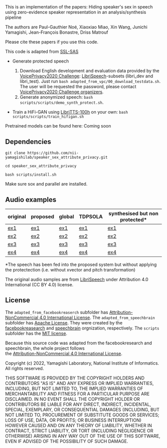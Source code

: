 ## 
This is an implementation of the papers:
Hiding speaker's sex in speech using zero-evidence speaker representation in an analysis/synthesis pipeline

The authors are Paul-Gauthier Noé, Xiaoxiao Miao, Xin Wang, Junichi Yamagishi, Jean-François Bonastre, Driss Matrouf

Please cite these papers if you use this code.

This code is adapted from [SSL-SAS](https://github.com/nii-yamagishilab/SSL-SAS/)


- Generate protected speech
  1. Download English development and evaluation data provided by the [VoicePrivacy2020 Challenge](https://github.com/Voice-Privacy-Challenge/Voice-Privacy-Challenge-2020): [LibriSpeech](http://www.openslr.org/12/)-subsets (libri_dev and libri_test). Just run `bash adapted_from_vpc/00_download_testdata.sh`. The user will be requested the password, please contact [VoicePrivacy2020 Challenge organizers](https://github.com/Voice-Privacy-Challenge/Voice-Privacy-Challenge-2020).
  2. Generate anonymized speech: `bash scripts/scripts/demo_synth_protect.sh`.

- Train a HiFi-GAN using [LibriTTS-100h](https://www.openslr.org/60/) on your own: `bash scripts/scripts/train_hifigan.sh`

Pretrained models can be found here: Coming soon


## Dependencies
`git clone https://github.com/nii-yamagishilab/speaker_sex_attribute_privacy.git`

`cd speaker_sex_attribute_privacy`

`bash scripts/install.sh`

Make sure sox and parallel are installed. 
## 



## Audio examples
original | proposed | global | TDPSOLA | synthesised but non protected*
--- | --- | --- | --- | ---
 [ex1](https://user-images.githubusercontent.com/18285855/203569403-3f38c56f-8d26-4f82-9e9b-3a220a1126b4.mp4) | [ex1](https://user-images.githubusercontent.com/18285855/203569752-de9ec3a8-ed03-40ab-b90d-d1c8f0ff042e.mp4) | [ex1](https://user-images.githubusercontent.com/18285855/203570240-8e8fc966-9dba-4888-8339-f1890f20a003.mp4) | [ex1](https://user-images.githubusercontent.com/18285855/203570564-84e1047b-290a-45f6-8824-ef868d1fac2b.mp4) | [ex1](https://user-images.githubusercontent.com/18285855/203570796-abb2b989-a30c-463d-a91d-877ac13ba549.mp4)
 [ex2](https://user-images.githubusercontent.com/18285855/203569539-447f1820-0020-41a4-b5c9-362bb7fe45a0.mp4) | [ex2](https://user-images.githubusercontent.com/18285855/203569772-30804af4-fb19-42bb-95d6-8c8509ace46c.mp4) | [ex2](https://user-images.githubusercontent.com/18285855/203570260-32474cba-c178-4d26-91ac-cef291e8dab8.mp4) | [ex2](https://user-images.githubusercontent.com/18285855/203570581-0a5d87a4-effb-449c-93a3-f91e78f02dde.mp4) | [ex2](https://user-images.githubusercontent.com/18285855/203570810-e6b85343-6f9f-491b-9362-26503148a627.mp4)
 [ex3](https://user-images.githubusercontent.com/18285855/203569593-d8d67f28-460a-42a0-8dd9-039867915082.mp4) | [ex3](https://user-images.githubusercontent.com/18285855/203569793-22f9cca5-308a-40bb-953c-81b644c78c55.mp4) | [ex3](https://user-images.githubusercontent.com/18285855/203570272-5434e8ad-1640-45a2-a690-8028afe7999a.mp4) | [ex3](https://user-images.githubusercontent.com/18285855/203570592-72628802-d061-4409-90aa-f28a1eeef25e.mp4) | [ex3](https://user-images.githubusercontent.com/18285855/203570825-abd69fb1-7018-4bf8-9486-849010e0ee8e.mp4)
 [ex4](https://user-images.githubusercontent.com/18285855/203569648-7be3d50e-b793-49a7-819f-12de6b6e9a59.mp4) | [ex4](https://user-images.githubusercontent.com/18285855/203569808-5d15970a-6ecf-4ea3-934f-e7a780f71b17.mp4) | [ex4](https://user-images.githubusercontent.com/18285855/203570288-d1909e45-ea46-4696-bda1-7a204f75fc6d.mp4) | [ex4](https://user-images.githubusercontent.com/18285855/203570605-084cf740-4bac-4d68-aaac-e5812b9f9ea1.mp4) | [ex4](https://user-images.githubusercontent.com/18285855/203570837-b8d14511-e96e-4d0c-8a72-dd86de8c328b.mp4)

*The speech has been fed into the proposed system but without applying the protectection (i.e. without xvector and pitch transformation)

The original audio samples are from [LibriSpeech](https://www.openslr.org/12) under Attribution 4.0 International (CC BY 4.0) license.
##

## License

The `adapted_from_facebookreaserch` subfolder has [Attribution-NonCommercial 4.0 International License](https://github.com/nii-yamagishilab/SSL-SAS/blob/main/adapted_from_facebookresearch/LICENSE). The `adapted_from_speechbrain` subfolder has [Apache License](https://github.com/nii-yamagishilab/SSL-SAS/blob/main/adapted_from_speechbrain/LICENSE). They were created by the [facebookreasearch](https://github.com/facebookresearch/speech-resynthesis/blob/main) and [speechbrain](https://github.com/speechbrain/speechbrain) orgnization, respectively. The `scripts` subfolder has the [MIT license](https://github.com/nii-yamagishilab/SSL-SAS/blob/main/scripts/LICENSE).

Because this source code was adapted from the facebookresearch and speechbrain, the whole project follows  
the [Attribution-NonCommercial 4.0 International License](https://github.com/nii-yamagishilab/SSL-SAS/blob/main/adapted_from_facebookresearch/LICENSE).

Copyright (c) 2022, Yamagishi Laboratory, National Institute of Informatics.
All rights reserved.

THIS SOFTWARE IS PROVIDED BY THE COPYRIGHT HOLDERS AND CONTRIBUTORS "AS IS" AND ANY EXPRESS OR IMPLIED WARRANTIES, INCLUDING, BUT NOT LIMITED TO, THE IMPLIED WARRANTIES OF MERCHANTABILITY AND FITNESS FOR A PARTICULAR PURPOSE ARE DISCLAIMED. IN NO EVENT SHALL THE COPYRIGHT HOLDER OR CONTRIBUTORS BE LIABLE FOR ANY DIRECT, INDIRECT, INCIDENTAL, SPECIAL, EXEMPLARY, OR CONSEQUENTIAL DAMAGES (INCLUDING, BUT NOT LIMITED TO, PROCUREMENT OF SUBSTITUTE GOODS OR SERVICES; LOSS OF USE, DATA, OR PROFITS; OR BUSINESS INTERRUPTION) HOWEVER CAUSED AND ON ANY THEORY OF LIABILITY, WHETHER IN CONTRACT, STRICT LIABILITY, OR TORT (INCLUDING NEGLIGENCE OR OTHERWISE) ARISING IN ANY WAY OUT OF THE USE OF THIS SOFTWARE, EVEN IF ADVISED OF THE POSSIBILITY OF SUCH DAMAGE.
